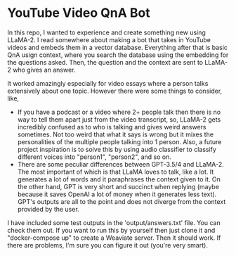 # YouTube Video QnA Bot 

In this repo, I wanted to experience and create something new using LLaMA-2. I read somewhere about making a bot that takes in YouTube videos and embeds them in a vector database. Everything after that is basic QnA usign context, where you search the database using the embedding for the questions asked. Then, the question and the context are sent to LLaMA-2 who gives an answer. 

It worked amazingly especially for video essays where a person talks extensively about one topic. However there were some things to consider, like, 
* If you have a podcast or a video where 2+ people talk then there is no way to tell them apart just from the video transcript, so, LLaMA-2 gets incredibly confused as to who is talking and gives weird answers sometimes. Not too weird that what it says is wrong but it mixes the personalities of the multiple people talking into 1 person. Also, a future project inspiration is to solve this by using audio classifier to classify different voices into "person1", "person2", and so on. 
* There are some peculiar differences between GPT-3.5/4 and LLaMA-2. The most important of which is that LLaMA loves to talk, like a lot. It generates a lot of words and it paraphrases the context given to it. On the other hand, GPT is very short and succinct when replying (maybe because it saves OpenAI a lot of money when it generates less text). GPT's outputs are all to the point and does not diverge from the context provided by the user.

I have included some test outputs in the 'output/answers.txt' file. You can check them out. 
If you want to run this by yourself then just clone it and "docker-compose up" to create a Weaviate server. Then it should work. If there are problems, I'm sure you can figure it out (you're very smart).